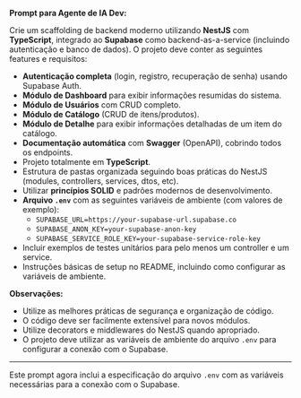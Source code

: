 
**Prompt para Agente de IA Dev:**

Crie um scaffolding de backend moderno utilizando **NestJS** com **TypeScript**, integrado ao **Supabase** como backend-as-a-service (incluindo autenticação e banco de dados). O projeto deve conter as seguintes features e requisitos:

- **Autenticação completa** (login, registro, recuperação de senha) usando Supabase Auth.
- **Módulo de Dashboard** para exibir informações resumidas do sistema.
- **Módulo de Usuários** com CRUD completo.
- **Módulo de Catálogo** (CRUD de itens/produtos).
- **Módulo de Detalhe** para exibir informações detalhadas de um item do catálogo.
- **Documentação automática** com **Swagger** (OpenAPI), cobrindo todos os endpoints.
- Projeto totalmente em **TypeScript**.
- Estrutura de pastas organizada seguindo boas práticas do NestJS (modules, controllers, services, dtos, etc).
- Utilizar **princípios SOLID** e padrões modernos de desenvolvimento.
- **Arquivo `.env`** com as seguintes variáveis de ambiente (com valores de exemplo):
    - `SUPABASE_URL=https://your-supabase-url.supabase.co`
    - `SUPABASE_ANON_KEY=your-supabase-anon-key`
    - `SUPABASE_SERVICE_ROLE_KEY=your-supabase-service-role-key`
- Incluir exemplos de testes unitários para pelo menos um controller e um service.
- Instruções básicas de setup no README, incluindo como configurar as variáveis de ambiente.

**Observações:**
- Utilize as melhores práticas de segurança e organização de código.
- O código deve ser facilmente extensível para novos módulos.
- Utilize decorators e middlewares do NestJS quando apropriado.
- O projeto deve utilizar as variáveis de ambiente do arquivo `.env` para configurar a conexão com o Supabase.

---

Este prompt agora inclui a especificação do arquivo `.env` com as variáveis necessárias para a conexão com o Supabase.
